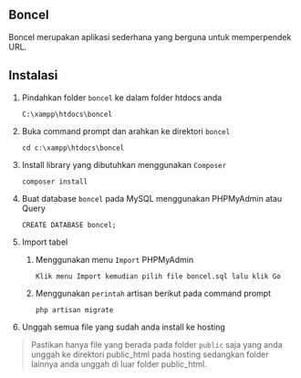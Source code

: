 ## Boncel

Boncel merupakan aplikasi sederhana yang berguna untuk memperpendek URL.

## Instalasi

1.	Pindahkan folder `boncel` ke dalam folder htdocs anda

		C:\xampp\htdocs\boncel

2.	Buka command prompt dan arahkan ke direktori `boncel`

		cd c:\xampp\htdocs\boncel

3.	Install library yang dibutuhkan menggunakan `Composer`

		composer install

4.	Buat database `boncel` pada MySQL menggunakan PHPMyAdmin atau Query

		CREATE DATABASE boncel;

5.	Import tabel

	1.	Menggunakan menu `Import` PHPMyAdmin
			
			Klik menu Import kemudian pilih file boncel.sql lalu klik Go

	2.	Menggunakan `perintah` artisan berikut pada command prompt

			php artisan migrate

6.	Unggah semua file yang sudah anda install ke hosting

>	Pastikan hanya file yang berada pada folder `public` saja yang anda unggah ke direktori public\_html pada hosting sedangkan folder lainnya anda unggah di luar folder public\_html.